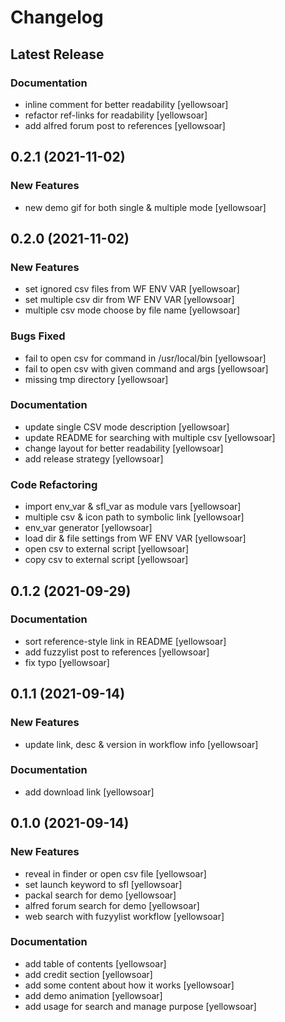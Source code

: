 # Changelog

## Latest Release

### Documentation

* inline comment for better readability [yellowsoar]
* refactor ref-links for readability [yellowsoar]
* add alfred forum post to references [yellowsoar]

## 0.2.1 (2021-11-02)

### New Features

* new demo gif for both single & multiple mode [yellowsoar]

## 0.2.0 (2021-11-02)

### New Features

* set ignored csv files from WF ENV VAR [yellowsoar]
* set multiple csv dir from WF ENV VAR [yellowsoar]
* multiple csv mode choose by file name [yellowsoar]

### Bugs Fixed

* fail to open csv for command in /usr/local/bin [yellowsoar]
* fail to open csv with given command and args [yellowsoar]
* missing tmp directory [yellowsoar]

### Documentation

* update single CSV mode description [yellowsoar]
* update README for searching with multiple csv [yellowsoar]
* change layout for better readability [yellowsoar]
* add release strategy [yellowsoar]

### Code Refactoring

* import env_var & sfl_var as module vars [yellowsoar]
* multiple csv & icon path to symbolic link [yellowsoar]
* env_var generator [yellowsoar]
* load dir & file settings from WF ENV VAR [yellowsoar]
* open csv to external script [yellowsoar]
* copy csv to external script [yellowsoar]

## 0.1.2 (2021-09-29)

### Documentation

* sort reference-style link in README [yellowsoar]
* add fuzzylist post to references [yellowsoar]
* fix typo [yellowsoar]

## 0.1.1 (2021-09-14)

### New Features

* update link, desc & version in workflow info [yellowsoar]

### Documentation

* add download link [yellowsoar]

## 0.1.0 (2021-09-14)

### New Features

* reveal in finder or open csv file [yellowsoar]
* set launch keyword to sfl [yellowsoar]
* packal search for demo [yellowsoar]
* alfred forum search for demo [yellowsoar]
* web search with fuzyylist workflow [yellowsoar]

### Documentation

* add table of contents [yellowsoar]
* add credit section [yellowsoar]
* add some content about how it works [yellowsoar]
* add demo animation [yellowsoar]
* add usage for search and manage purpose [yellowsoar]


